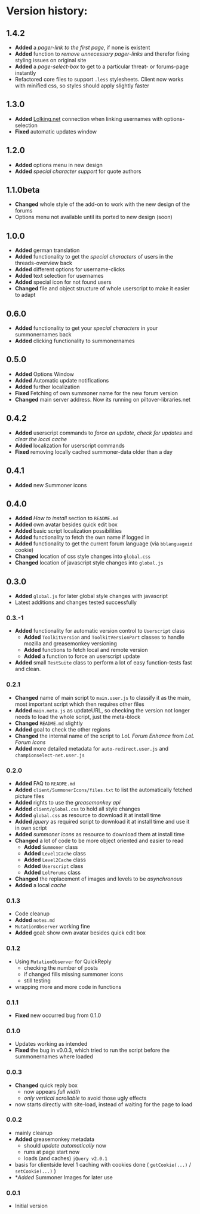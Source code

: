 # Version history:

## 1.4.2
- **Added** a *pager-link to the first page*, if none is existent
- **Added** function to *remove unnecessary pager-links* and therefor fixing styling issues on original site
- **Added** a *page-select-box* to get to a particular threat- or forums-page instantly
- Refactored core files to support `.less` stylesheets. Client now works with minified css, so styles should apply slightly faster

## 1.3.0
- **Added** [Lolking.net](http://www.lolking.net/ "League of Legends Summoner Stats") connection when linking usernames with options-selection
- **Fixed** automatic updates window

## 1.2.0
- **Added** options menu in new design
- **Added** *special character support* for quote authors

## 1.1.0beta
- **Changed** whole style of the add-on to work with the new design of the forums
- Options menu not available until its ported to new design (soon)

## 1.0.0
- **Added** german translation
- **Added** functionality to get the *special characters* of users in the threads-overview back
- **Added** different options for username-clicks
- **Added** text selection for usernames
- **Added** special icon for not found users
- **Changed** file and object structure of whole userscript to make it easier to adapt


## 0.6.0
- **Added** functionality to get your *special characters* in your summonernames back
- **Added** clicking functionality to summonernames

## 0.5.0
- **Added** Options Window
- **Added** Automatic update notifications
- **Added** further localization
- **Fixed** Fetching of own summoner name for the new forum version
- **Changed** main server address. Now its running on piltover-libraries.net

## 0.4.2
- **Added** userscript commands to *force an update*, *check for updates* and *clear the local cache*
- **Added** localization for userscript commands
- **Fixed** removing locally cached summoner-data older than a day

## 0.4.1
- **Added** new Summoner icons

## 0.4.0
- **Added** *How to install* section to `README.md`
- **Added** own avatar besides quick edit box
- **Added** basic script localization possibilities
- **Added** functionality to fetch the own name if logged in
- **Added** functionality to get the current forum language (via `bblanguageid` cookie)
- **Changed** location of css style changes into `global.css`
- **Changed** location of javascript style changes into `global.js`

## 0.3.0
- **Added** `global.js` for later global style changes with javascript
- Latest additions and changes tested successfully

### 0.3.-1
- **Added** functionality for automatic version control to `Userscript` class
  - **Added** `ToolkitVersion` and `ToolkitVersionPart` classes to handle mozilla and greasemonkey versioning
  - **Added** functions to fetch local and remote version
  - **Added** a function to force an userscript update
- **Added** small `TestSuite` class to perform a lot of easy function-tests fast and clean.

### 0.2.1
- **Changed** name of main script to `main.user.js` to classify it as the main, most important script which then requires other files
- **Added** `main.meta.js` as updateURL, so checking the version not longer needs to load the whole script, just the meta-block
- **Changed** `README.md` slightly
- **Added** goal to check the other regions
- **Changed** the internal name of the script to *LoL Forum Enhance* from *LoL Forum Icons*
- **Added** more detailed metadata for `auto-redirect.user.js` and `championselect-net.user.js`

### 0.2.0
- **Added** FAQ to `README.md`
- **Added** `client/SummonerIcons/files.txt` to list the automatically fetched picture files
- **Added** rights to use the *greasemonkey api*
- **Added** `client/global.css` to hold all style changes
- **Added** `global.css` as resource to download it at install time
- **Added** *jquery* as required script to download it at install time and use it in own script
- **Added** *summoner icons* as resource to download them at install time
- **Changed** a lot of code to be more object oriented and easier to read
  - **Added** `Summoner` class
  - **Added** `Level1Cache` class
  - **Added** `Level2Cache` class
  - **Added** `Userscript` class
  - **Added** `LolForums` class
- **Changed** the replacement of images and levels to be *asynchronous*
- **Added** a local *cache*

### 0.1.3
- Code cleanup
- **Added** `notes.md`
- `MutationObserver` working fine
- **Added** goal: show own avatar besides quick edit box

### 0.1.2
- Using `MutationObserver` for QuickReply
	- checking the number of posts
	- if changed fills missing summoner icons
	- still testing
- wrapping more and more code in functions

### 0.1.1
- **Fixed** new occurred bug from 0.1.0

### 0.1.0
- Updates working as intended
- **Fixed** the bug in v0.0.3, which tried to run the script before the summonernames where loaded

### 0.0.3
- **Changed** quick reply box
	- now appears *full width*
	- *only vertical scrollable* to avoid those ugly effects
- now starts directly with site-load, instead of waiting for the page to load

### 0.0.2
- mainly cleanup
- **Added** greasemonkey metadata
	- should *update automatically* now
	- runs at page start now
	- loads (and caches) `jQuery v2.0.1`
- basis for clientside level 1 caching with cookies done ( `getCookie(...)` / `setCookie(...)` )
- **Added* Summoner Images for later use

### 0.0.1
- Initial version
